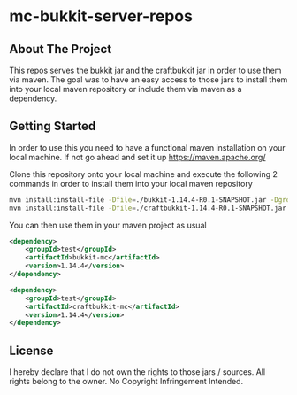 # mc-bukkit-server-repos

<!-- ABOUT THE PROJECT -->
## About The Project

This repos serves the bukkit jar and the craftbukkit jar in order to use them via maven. The goal was to have an easy access to those jars to install them 
into your local maven repository or include them via maven as a dependency.

## Getting Started

In order to use this you need to have a functional maven installation on your local machine. If not go ahead and set it up https://maven.apache.org/

Clone this repository onto your local machine and execute the following 2 commands in order to install them into your local maven repository
```sh
mvn install:install-file -Dfile=./bukkit-1.14.4-R0.1-SNAPSHOT.jar -DgroupId=<group-id> -DartifactId=<artifact-id> -Dversion=<version> -Dpackaging=jar
mvn install:install-file -Dfile=./craftbukkit-1.14.4-R0.1-SNAPSHOT.jar -DgroupId=<group-id> -DartifactId=<artifact-id> -Dversion=<version> -Dpackaging=jar
```
You can then use them in your maven project as usual 
```xml
<dependency>
    <groupId>test</groupId>
    <artifactId>bukkit-mc</artifactId>
    <version>1.14.4</version>
</dependency>

<dependency>
    <groupId>test</groupId>
    <artifactId>craftbukkit-mc</artifactId>
    <version>1.14.4</version>
</dependency>
```

## License
I hereby declare that I do not own the rights to those jars / sources. All rights belong to the owner. No Copyright Infringement Intended.

